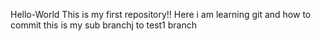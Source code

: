 Hello-World
This is my first repository!! Here i am learning git and how to commit
this is my sub branchj to test1 branch
